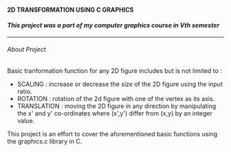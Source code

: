 #### 2D TRANSFORMATION USING C GRAPHICS
#### *This project was a part of my computer graphics course in Vth semester*
----------------------------------------------------------------------------
###### About Project
Basic tranformation function for any 2D figure includes but is not limited to :
-	SCALING : increase or decrease the size of the 2D figure using the input ratio.
- 	ROTATION : rotation of the 2d figure with one of the vertex as its axis.
-	TRANSLATION	: moving the 2D figure in any direction by manipulating the x' and y' co-ordinates where (x',y') differ from (x,y) by an integer value.

This project is an effort to cover the aforementioned basic functions using the 
graphics.c library in C.